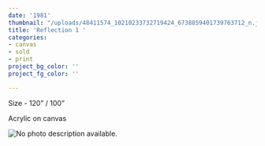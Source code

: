 ```yaml
---
date: '1981'
thumbnail: "/uploads/48411574_10210233732719424_6738859401739763712_n.jpg"
title: 'Reflection 1 '
categories:
- canvas
- sold
- print
project_bg_color: ''
project_fg_color: ''

---
```

Size - 120” / 100”

Acrylic on canvas

![No photo description available.](https://scontent-amt2-1.xx.fbcdn.net/v/t1.0-9/48411574_10210233732719424_6738859401739763712_n.jpg?_nc_cat=111&_nc_oc=AQmjqqAiVnVtrEQJZgIW7lZ52KmxkSwbUV-WMLSs9o9e1Z8KuDo9VRNYrvK9hiy_DFA&_nc_ht=scontent-amt2-1.xx&oh=f72efc3a88a35ea1c48d437562aa7723&oe=5D7ED507)
